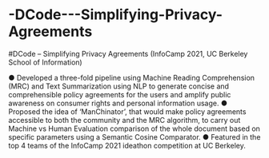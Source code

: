 # -DCode---Simplifying-Privacy-Agreements

#DCode – Simplifying Privacy Agreements (InfoCamp 2021, UC Berkeley School of Information)  

●	Developed a three-fold pipeline using Machine Reading Comprehension (MRC) and Text Summarization using NLP to generate concise and comprehensible policy agreements for the users and amplify public awareness on consumer rights and personal information usage.
●	Proposed the idea of ‘ManChinator’, that would make policy agreements accessible to both the community and the MRC algorithm, to carry out Machine vs Human Evaluation comparison of the whole document based on specific parameters using a Semantic Cosine Comparator. 
●	Featured in the top 4 teams of the InfoCamp 2021 ideathon competition at UC Berkeley.
